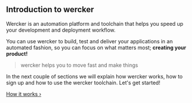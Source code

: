 ## Introduction to wercker

Wercker is an automation platform and toolchain that helps you speed up
your development and deployment workflow.

You can use wercker to build, test and deliver your applications in an
automated fashion, so you can focus on what matters most; **creating your
product!**

> wercker helps you to move fast and make things

In the next couple of sections we will explain how wercker works, how to
sign up and how to use the wercker toolchain. Let's get started!

[How it works &rsaquo;](/learn/basics/02_how-it-works.html "nav next basics")
